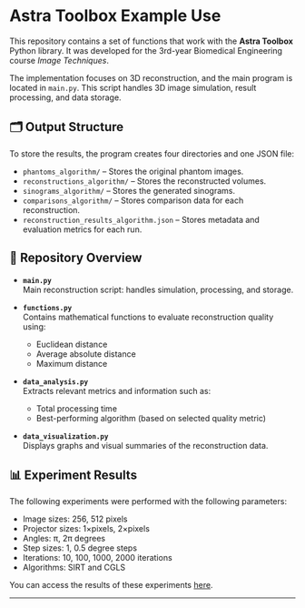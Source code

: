 # Astra Toolbox Example Use

This repository contains a set of functions that work with the **Astra Toolbox** Python library. It was developed for the 3rd-year Biomedical Engineering course *Image Techniques*.

The implementation focuses on 3D reconstruction, and the main program is located in `main.py`. This script handles 3D image simulation, result processing, and data storage.

## 🗂 Output Structure

To store the results, the program creates four directories and one JSON file:

- `phantoms_algorithm/` – Stores the original phantom images.
- `reconstructions_algorithm/` – Stores the reconstructed volumes.
- `sinograms_algorithm/` – Stores the generated sinograms.
- `comparisons_algorithm/` – Stores comparison data for each reconstruction.
- `reconstruction_results_algorithm.json` – Stores metadata and evaluation metrics for each run.

## 📁 Repository Overview

- **`main.py`**  
  Main reconstruction script: handles simulation, processing, and storage.

- **`functions.py`**  
  Contains mathematical functions to evaluate reconstruction quality using:
  - Euclidean distance
  - Average absolute distance
  - Maximum distance

- **`data_analysis.py`**  
  Extracts relevant metrics and information such as:
  - Total processing time
  - Best-performing algorithm (based on selected quality metric)

- **`data_visualization.py`**  
  Displays graphs and visual summaries of the reconstruction data.

## 📊 Experiment Results

The following experiments were performed with the following parameters:

- Image sizes: 256, 512 pixels
- Projector sizes: 1×pixels, 2×pixels
- Angles: π, 2π degrees
- Step sizes: 1, 0.5 degree steps
- Iterations: 10, 100, 1000, 2000 iterations
- Algorithms: SIRT and CGLS

You can access the results of these experiments [here](https://drive.google.com/drive/folders/1T54dIqOIKn_wsMlT6aMBKwZO_ZpHdUtK?usp=sharing).

---


